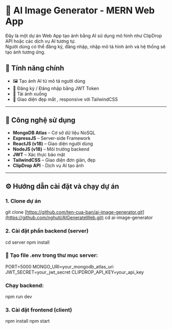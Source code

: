 # 🧠 AI Image Generator - MERN Web App

Đây là một dự án Web App tạo ảnh bằng AI sử dụng mô hình như ClipDrop API hoặc các dịch vụ AI tương tự.  
Người dùng có thể đăng ký, đăng nhập, nhập mô tả hình ảnh và hệ thống sẽ tạo ảnh tương ứng.

## 🚀 Tính năng chính

- 🖼️ Tạo ảnh AI từ mô tả người dùng
- 🔐 Đăng ký / Đăng nhập bằng JWT Token
- 💾 Tải ảnh xuống
- 🎨 Giao diện đẹp mắt , responsive với TailwindCSS

---

## 🧰 Công nghệ sử dụng

- **MongoDB Atlas** – Cơ sở dữ liệu NoSQL
- **ExpressJS** – Server-side Framework
- **ReactJS (v18)** – Giao diện người dùng
- **NodeJS (v18)** – Môi trường backend
- **JWT** – Xác thực bảo mật
- **TailwindCSS** – Giao diện đơn giản, đẹp
- **ClipDrop API** - Dịch vụ AI tạo ảnh

---

## ⚙️ Hướng dẫn cài đặt và chạy dự án

### 1. Clone dự án
git clone [https://github.com/ten-cua-ban/ai-image-generator.git](https://github.com/nghuti/AIGenerateWeb.git)
cd ai-image-generator

### 2. Cài đặt phần backend (server)
cd server
npm install

### 🔐 Tạo file .env trong thư mục server:
PORT=5000
MONGO_URI=your_mongodb_atlas_uri
JWT_SECRET=your_jwt_secret
CLIPDROP_API_KEY=your_api_key  


### Chạy backend:
npm run dev

### 3. Cài đặt frontend (client)
npm install
npm start

